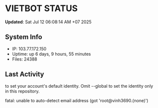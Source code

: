 # VIETBOT STATUS
**Updated**: Sat Jul 12 06:08:14 AM +07 2025

## System Info
- IP: 103.77.172.150
- Uptime: up 6 days, 9 hours, 55 minutes
- Files: 24388

## Last Activity

to set your account's default identity.
Omit --global to set the identity only in this repository.

fatal: unable to auto-detect email address (got 'root@vinh3690.(none)')
